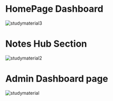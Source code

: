 

# HomePage Dashboard
![studymaterial3](https://github.com/user-attachments/assets/4240306d-36aa-4877-a56c-7e51c3b20ca3)


# Notes Hub Section 
![studymaterial2](https://github.com/user-attachments/assets/f934d287-9071-4fa5-9ae3-2493ac70a801)

# Admin Dashboard page
![studymaterial](https://github.com/user-attachments/assets/2beaf734-ed15-4f2d-990f-7b7f99a16c72)

